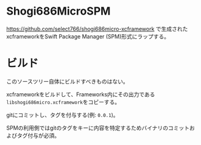 # Shogi686MicroSPM

https://github.com/select766/shogi686micro-xcframework で生成されたxcframeworkをSwift Package Manager (SPM)形式にラップする。

# ビルド
このソースツリー自体にビルドすべきものはない。

xcframeworkをビルドして、Frameworks内にその出力である`libshogi686micro.xcframework`をコピーする。

gitにコミットし、タグを付与する(例: `0.0.1`)。

SPMの利用側ではgitのタグをキーに内容を特定するためバイナリのコミットおよびタグ付与が必須。
